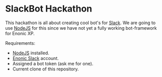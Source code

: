 # SlackBot Hackathon

This hackathon is all about creating cool bot's for [Slack](https://slack.com).
We are going to use [NodeJS](https://nodejs.org) for this since we have not
yet a fully working bot-framework for Enonic XP.

Requirements:

* [NodeJS](https://nodejs.org) installed.
* [Enonic Slack](https://enonic.slack.com) account.
* Assigned a bot token (ask me for one).
* Current clone of this repository.
